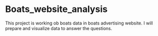 # Boats_website_analysis
This project is working ob boats data in boats advertising website. I will prepare and visualize data to answer the questions.
